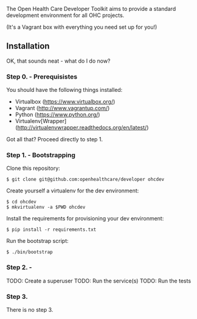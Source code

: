 The Open Health Care Developer Toolkit aims to provide a standard development environment for all OHC projects.

(It's a Vagrant box with everything you need set up for you!)

## Installation

OK, that sounds neat - what do I do now?

### Step 0. - Prerequisistes

You should  have the following things installed: 

* Virtualbox (https://www.virtualbox.org/)
* Vagrant (http://www.vagrantup.com/)
* Python (https://www.python.org/)
* Virtualenv[Wrapper] (http://virtualenvwrapper.readthedocs.org/en/latest/)

Got all that? Proceed directly to step 1.

### Step 1. - Bootstrapping

Clone this repository: 

    $ git clone git@github.com:openhealthcare/developer ohcdev

Create yourself a virtualenv for the dev environment: 

    $ cd ohcdev
    $ mkvirtualenv -a $PWD ohcdev

Install the requirements for provisioning your dev environment: 

    $ pip install -r requirements.txt

Run the bootstrap script: 

    $ ./bin/bootstrap

### Step 2. - 

TODO: Create a superuser
TODO: Run the service(s)
TODO: Run the tests

### Step 3. 

There is no step 3. 